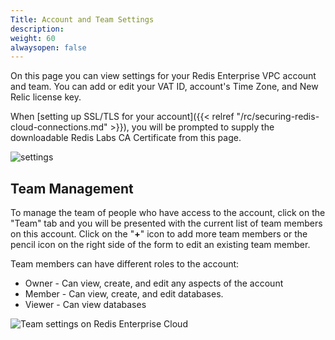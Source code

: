 ```yaml
---
Title: Account and Team Settings
description: 
weight: 60
alwaysopen: false
---
```

On this page you can view settings for your Redis Enterprise VPC account
and team. You can add or edit your VAT ID, account's Time Zone, and New
Relic license key.

When [setting up SSL/TLS for your
account]({{< relref "/rc/securing-redis-cloud-connections.md" >}}),
you will be prompted to supply the downloadable Redis Labs CA
Certificate from this page.

![settings](/images/rv/settings.png?width=1000&height=782)

## Team Management

To manage the team of people who have access to the account, click on
the "Team" tab and you will be presented with the current list of team
members on this account. Click on the "**+**" icon to add more team
members or the pencil icon on the right side of the form to edit an
existing team member.

Team members can have different roles to the account:

- Owner - Can view, create, and edit any aspects of the account
- Member - Can view, create, and edit databases.
- Viewer - Can view databases

![Team settings on Redis Enterprise
Cloud](/images/rv/settings_team.png?width=1000&height=454)
